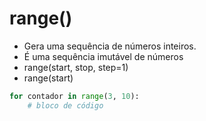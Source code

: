 # range()
- Gera uma sequência de números inteiros.
- É uma sequência imutável de números
- range(start, stop, step=1)
- range(start)
```python
for contador in range(3, 10):
    # bloco de código
```  
